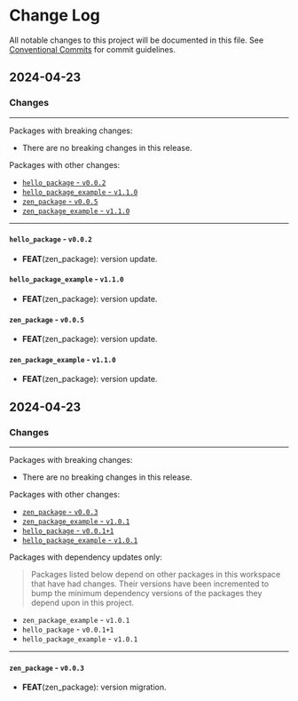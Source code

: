 # Change Log

All notable changes to this project will be documented in this file.
See [Conventional Commits](https://conventionalcommits.org) for commit guidelines.

## 2024-04-23

### Changes

---

Packages with breaking changes:

 - There are no breaking changes in this release.

Packages with other changes:

 - [`hello_package` - `v0.0.2`](#hello_package---v002)
 - [`hello_package_example` - `v1.1.0`](#hello_package_example---v110)
 - [`zen_package` - `v0.0.5`](#zen_package---v005)
 - [`zen_package_example` - `v1.1.0`](#zen_package_example---v110)

---

#### `hello_package` - `v0.0.2`

 - **FEAT**(zen_package): version update.

#### `hello_package_example` - `v1.1.0`

 - **FEAT**(zen_package): version update.

#### `zen_package` - `v0.0.5`

 - **FEAT**(zen_package): version update.

#### `zen_package_example` - `v1.1.0`

 - **FEAT**(zen_package): version update.


## 2024-04-23

### Changes

---

Packages with breaking changes:

 - There are no breaking changes in this release.

Packages with other changes:

 - [`zen_package` - `v0.0.3`](#zen_package---v003)
 - [`zen_package_example` - `v1.0.1`](#zen_package_example---v101)
 - [`hello_package` - `v0.0.1+1`](#hello_package---v0011)
 - [`hello_package_example` - `v1.0.1`](#hello_package_example---v101)

Packages with dependency updates only:

> Packages listed below depend on other packages in this workspace that have had changes. Their versions have been incremented to bump the minimum dependency versions of the packages they depend upon in this project.

 - `zen_package_example` - `v1.0.1`
 - `hello_package` - `v0.0.1+1`
 - `hello_package_example` - `v1.0.1`

---

#### `zen_package` - `v0.0.3`

 - **FEAT**(zen_package): version migration.


